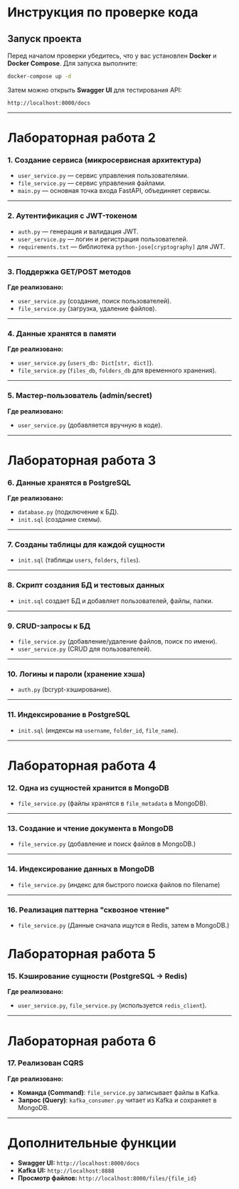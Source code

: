 # Инструкция по проверке кода

## Запуск проекта
Перед началом проверки убедитесь, что у вас установлен **Docker** и **Docker Compose**. Для запуска выполните:

```bash
docker-compose up -d
```

Затем можно открыть **Swagger UI** для тестирования API:

```
http://localhost:8000/docs
```

---

# Лабораторная работа 2
### 1. Создание сервиса (микросервисная архитектура)  
- `user_service.py` — сервис управления пользователями.  
- `file_service.py` — сервис управления файлами.  
- `main.py` — основная точка входа FastAPI, объединяет сервисы.
---

### 2. Аутентификация с JWT-токеном  
- `auth.py` — генерация и валидация JWT.  
- `user_service.py` — логин и регистрация пользователей.  
- `requirements.txt` — библиотека `python-jose[cryptography]` для JWT.
---

### 3. Поддержка GET/POST методов  
**Где реализовано:**  
- `user_service.py` (создание, поиск пользователей).  
- `file_service.py` (загрузка, удаление файлов).  
---

### 4. Данные хранятся в памяти  
**Где реализовано:**  
- `user_service.py` (`users_db: Dict[str, dict]`).  
- `file_service.py` (`files_db`, `folders_db` для временного хранения).  
---

### 5. Мастер-пользователь (admin/secret)  
**Где реализовано:**  
- `user_service.py` (добавляется вручную в коде).  
---

# Лабораторная работа 3
### 6. Данные хранятся в PostgreSQL  
**Где реализовано:**  
- `database.py` (подключение к БД).  
- `init.sql` (создание схемы).  
---

### 7. Созданы таблицы для каждой сущности  
- `init.sql` (таблицы `users`, `folders`, `files`).
---

### 8. Скрипт создания БД и тестовых данных  
- `init.sql` создает БД и добавляет пользователей, файлы, папки.

---

### 9. CRUD-запросы к БД  
- `file_service.py` (добавление/удаление файлов, поиск по имени).  
- `user_service.py` (CRUD для пользователей).  

---

### 10. Логины и пароли (хранение хэша)  
- `auth.py` (bcrypt-хэширование).  
---

### 11. Индексирование в PostgreSQL  
- `init.sql` (индексы на `username`, `folder_id`, `file_name`).
---

# Лабораторная работа 4
### 12. Одна из сущностей хранится в MongoDB  
- `file_service.py` (файлы хранятся в `file_metadata` в MongoDB).  
---

### 13. Создание и чтение документа в MongoDB
- `file_service.py` (добавление и поиск файлов в MongoDB.)
---

### 14. Индексирование данных в MongoDB
- `file_service.py` (индекс для быстрого поиска файлов по filename)
---
### 16. Реализация паттерна "сквозное чтение"
- `file_service.py` (Данные сначала ищутся в Redis, затем в MongoDB.)

# Лабораторная работа 5
### 15. Кэширование сущности (PostgreSQL → Redis)  
**Где реализовано:**  
- `user_service.py`, `file_service.py` (используется `redis_client`).  
---

# Лабораторная работа 6
### 17. Реализован CQRS  
**Где реализовано:**  
- **Команда (Command)**: `file_service.py` записывает файлы в Kafka.  
- **Запрос (Query)**: `kafka_consumer.py` читает из Kafka и сохраняет в MongoDB.  
---

# Дополнительные функции
- **Swagger UI:** `http://localhost:8000/docs`
- **Kafka UI:** `http://localhost:8888`
- **Просмотр файлов:** `http://localhost:8000/files/{file_id}`

